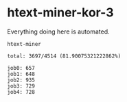 # htext-miner-kor-3

Everything doing here is automated.

```
htext-miner

total: 3697/4514 (81.90075321222862%)

job0: 657
job1: 648
job2: 935
job3: 729
job4: 728
```